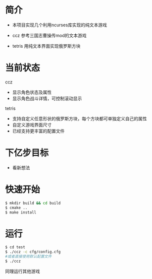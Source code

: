 # 简介
- 本项目实现几个利用ncurses库实现的纯文本游戏

- ccz 参考三国志曹操传mod的文本游戏
- tetris 用纯文本界面实现俄罗斯方块

# 当前状态
ccz
- 显示角色状态及属性
- 显示角色战斗详情，可控制滚动显示

tetris
- 支持自定义任意形状的俄罗斯方块，每个方块都可单独定义自己的属性
- 自定义游戏界面尺寸
- 已经支持更丰富的配置文件
# 下亿步目标
- 看新想法

# 快速开始
```bash
$ mkdir build && cd build
$ cmake ..
$ make install
```
# 运行
```bash
$ cd test
$ ./ccz -c cfg/config.cfg
#或者直接使用默认配置文件 
$ ./ccz
```
同理运行其他游戏